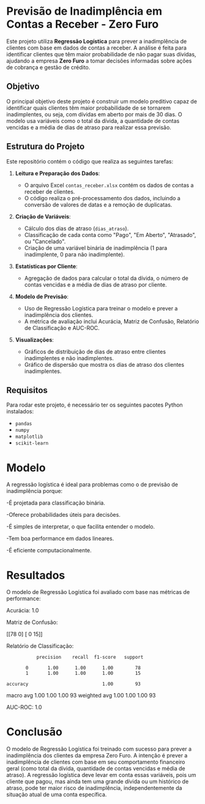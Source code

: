 # Previsão de Inadimplência em Contas a Receber - Zero Furo

Este projeto utiliza **Regressão Logística** para prever a inadimplência de clientes com base em dados de contas a receber. A análise é feita para identificar clientes que têm maior probabilidade de não pagar suas dívidas, ajudando a empresa **Zero Furo** a tomar decisões informadas sobre ações de cobrança e gestão de crédito.

## Objetivo

O principal objetivo deste projeto é construir um modelo preditivo capaz de identificar quais clientes têm maior probabilidade de se tornarem inadimplentes, ou seja, com dívidas em aberto por mais de 30 dias. O modelo usa variáveis como o total da dívida, a quantidade de contas vencidas e a média de dias de atraso para realizar essa previsão.

## Estrutura do Projeto

Este repositório contém o código que realiza as seguintes tarefas:

1. **Leitura e Preparação dos Dados**:
   - O arquivo Excel `contas_receber.xlsx` contém os dados de contas a receber de clientes.
   - O código realiza o pré-processamento dos dados, incluindo a conversão de valores de datas e a remoção de duplicatas.

2. **Criação de Variáveis**:
   - Cálculo dos dias de atraso (`dias_atraso`).
   - Classificação de cada conta como "Pago", "Em Aberto", "Atrasado", ou "Cancelado".
   - Criação de uma variável binária de inadimplência (1 para inadimplente, 0 para não inadimplente).

3. **Estatísticas por Cliente**:
   - Agregação de dados para calcular o total da dívida, o número de contas vencidas e a média de dias de atraso por cliente.

4. **Modelo de Previsão**:
   - Uso de Regressão Logística para treinar o modelo e prever a inadimplência dos clientes.
   - A métrica de avaliação inclui Acurácia, Matriz de Confusão, Relatório de Classificação e AUC-ROC.

5. **Visualizações**:
   - Gráficos de distribuição de dias de atraso entre clientes inadimplentes e não inadimplentes.
   - Gráfico de dispersão que mostra os dias de atraso dos clientes inadimplentes.

## Requisitos

Para rodar este projeto, é necessário ter os seguintes pacotes Python instalados:

- `pandas`
- `numpy`
- `matplotlib`
- `scikit-learn`

# Modelo

A regressão logística é ideal para problemas como o de previsão de inadimplência porque:

-É projetada para classificação binária.

-Oferece probabilidades úteis para decisões.

-É simples de interpretar, o que facilita entender o modelo.

-Tem boa performance em dados lineares.

-É eficiente computacionalmente.

# Resultados

O modelo de Regressão Logística foi avaliado com base nas métricas de performance:

Acurácia: 1.0

Matriz de Confusão:

 [[78  0]
 [ 0 15]]
 
Relatório de Classificação:

               precision    recall  f1-score   support

           0       1.00      1.00      1.00        78
           1       1.00      1.00      1.00        15

    accuracy                           1.00        93
   macro avg       1.00      1.00      1.00        93
weighted avg       1.00      1.00      1.00        93

AUC-ROC: 1.0

# Conclusão

O modelo de Regressão Logística foi treinado com sucesso para prever a inadimplência dos clientes da empresa Zero Furo. A intenção é prever a inadimplência de clientes com base em seu comportamento financeiro geral (como total da dívida, quantidade de contas vencidas e média de atraso). A regressão logística deve levar em conta essas variáveis, pois um cliente que pagou, mas ainda tem uma grande dívida ou um histórico de atraso, pode ter maior risco de inadimplência, independentemente da situação atual de uma conta específica.
